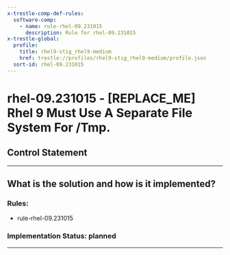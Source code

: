 ```yaml
---
x-trestle-comp-def-rules:
  software-comp:
    - name: rule-rhel-09.231015
      description: Rule for rhel-09.231015
x-trestle-global:
  profile:
    title: rhel9-stig_rhel9-medium
    href: trestle://profiles/rhel9-stig_rhel9-medium/profile.json
  sort-id: rhel-09.231015
---
```


# rhel-09.231015 - \[REPLACE_ME\] Rhel 9 Must Use A Separate File System For /Tmp.

## Control Statement

______________________________________________________________________

## What is the solution and how is it implemented?

<!-- For implementation status enter one of: implemented, partial, planned, alternative, not-applicable -->

<!-- Note that the list of rules under ### Rules: is read-only and changes will not be captured after assembly to JSON -->

<!-- Add control implementation description here for control: rhel-09.231015 -->

### Rules:

  - rule-rhel-09.231015

### Implementation Status: planned

______________________________________________________________________
